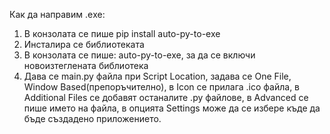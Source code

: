 Как да направим .еxe:
1. В конзолата се пише pip install auto-py-to-exe
2. Инсталира се библиотеката
3. В конзолата се пише: auto-py-to-exe, за да се включи новоизтеглената библиотека
4. Дава се main.py файла при Script Location, задава се One File, Window Based(препоръчително), в Icon се прилага .ico файла, в Additional Files се добавят останалите .py файлове, в Advanced се пише името на файла, в опцията Settings може да се избере къде да бъде създадено приложението.
